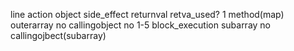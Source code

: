 

line       action       object        side_effect          returnval      retva_used?
1           method(map)  outerarray     no                callingobject    no
1-5       block_execution   subarray    no              callingojbect(subarray)    
